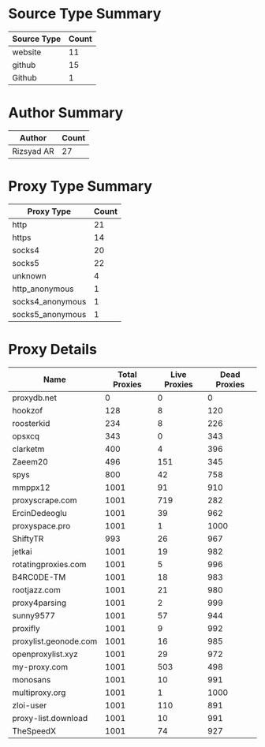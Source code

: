 # Source Type Summary

| Source Type | Count |
|-------------|-------|
| website | 11 |
| github | 15 |
| Github | 1 |


# Author Summary

| Author | Count |
|--------|-------|
| Rizsyad AR | 27 |


# Proxy Type Summary

| Proxy Type | Count |
|------------|-------|
| http | 21 |
| https | 14 |
| socks4 | 20 |
| socks5 | 22 |
| unknown | 4 |
| http_anonymous | 1 |
| socks4_anonymous | 1 |
| socks5_anonymous | 1 |


# Proxy Details

| Name | Total Proxies | Live Proxies | Dead Proxies |
|------|---------------|--------------|---------------|
| proxydb.net | 0 | 0 | 0 |
| hookzof | 128 | 8 | 120 |
| roosterkid | 234 | 8 | 226 |
| opsxcq | 343 | 0 | 343 |
| clarketm | 400 | 4 | 396 |
| Zaeem20 | 496 | 151 | 345 |
| spys | 800 | 42 | 758 |
| mmppx12 | 1001 | 91 | 910 |
| proxyscrape.com | 1001 | 719 | 282 |
| ErcinDedeoglu | 1001 | 39 | 962 |
| proxyspace.pro | 1001 | 1 | 1000 |
| ShiftyTR | 993 | 26 | 967 |
| jetkai | 1001 | 19 | 982 |
| rotatingproxies.com | 1001 | 5 | 996 |
| B4RC0DE-TM | 1001 | 18 | 983 |
| rootjazz.com | 1001 | 21 | 980 |
| proxy4parsing | 1001 | 2 | 999 |
| sunny9577 | 1001 | 57 | 944 |
| proxifly | 1001 | 9 | 992 |
| proxylist.geonode.com | 1001 | 16 | 985 |
| openproxylist.xyz | 1001 | 29 | 972 |
| my-proxy.com | 1001 | 503 | 498 |
| monosans | 1001 | 10 | 991 |
| multiproxy.org | 1001 | 1 | 1000 |
| zloi-user | 1001 | 110 | 891 |
| proxy-list.download | 1001 | 10 | 991 |
| TheSpeedX | 1001 | 74 | 927 |
